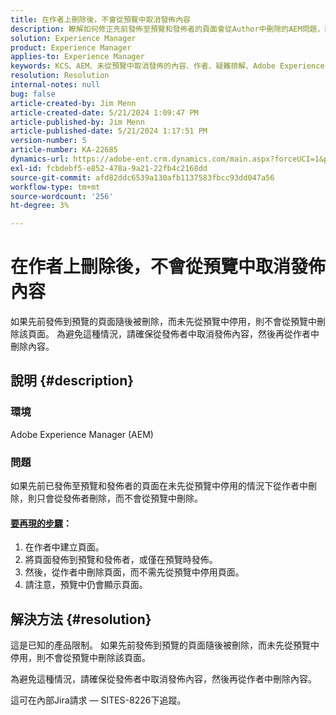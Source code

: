 ```yaml
---
title: 在作者上刪除後，不會從預覽中取消發佈內容
description: 瞭解如何修正先前發佈至預覽和發佈者的頁面會從Author中刪除的AEM問題，而不需先從預覽中停用。
solution: Experience Manager
product: Experience Manager
applies-to: Experience Manager
keywords: KCS、AEM、未從預覽中取消發佈的內容、作者、疑難排解、Adobe Experience Manager
resolution: Resolution
internal-notes: null
bug: false
article-created-by: Jim Menn
article-created-date: 5/21/2024 1:09:47 PM
article-published-by: Jim Menn
article-published-date: 5/21/2024 1:17:51 PM
version-number: 5
article-number: KA-22685
dynamics-url: https://adobe-ent.crm.dynamics.com/main.aspx?forceUCI=1&pagetype=entityrecord&etn=knowledgearticle&id=ad48e763-7317-ef11-9f8a-6045bd006268
exl-id: fcbdebf5-e852-478a-9a21-22fb4c2168dd
source-git-commit: afd82ddc6539a130afb1137583fbcc93dd047a56
workflow-type: tm+mt
source-wordcount: '256'
ht-degree: 3%

---
```


# 在作者上刪除後，不會從預覽中取消發佈內容


如果先前發佈到預覽的頁面隨後被刪除，而未先從預覽中停用，則不會從預覽中刪除該頁面。 為避免這種情況，請確保從發佈者中取消發佈內容，然後再從作者中刪除內容。

## 說明 {#description}


### 環境

Adobe Experience Manager (AEM)

### 問題

如果先前已發佈至預覽和發佈者的頁面在未先從預覽中停用的情況下從作者中刪除，則只會從發佈者刪除，而不會從預覽中刪除。

#### <u>要再現的步驟</u>：

1. 在作者中建立頁面。
2. 將頁面發佈到預覽和發佈者，或僅在預覽時發佈。
3. 然後，從作者中刪除頁面，而不需先從預覽中停用頁面。
4. 請注意，預覽中仍會顯示頁面。





## 解決方法 {#resolution}


這是已知的產品限制。 如果先前發佈到預覽的頁面隨後被刪除，而未先從預覽中停用，則不會從預覽中刪除該頁面。

為避免這種情況，請確保從發佈者中取消發佈內容，然後再從作者中刪除內容。

這可在內部Jira請求 — SITES-8226下追蹤。
